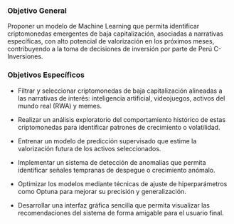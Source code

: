 ### Objetivo General

Proponer un modelo de Machine Learning que permita identificar criptomonedas emergentes de baja capitalización, asociadas a narrativas específicas, con alto potencial de valorización en los próximos meses, contribuyendo a la toma de decisiones de inversión por parte de Perú C-Inversiones.


### Objetivos Específicos

- Filtrar y seleccionar criptomonedas de baja capitalización alineadas a las narrativas de interés: inteligencia artificial, videojuegos, activos del mundo real (RWA) y memes.

- Realizar un análisis exploratorio del comportamiento histórico de estas criptomonedas para identificar patrones de crecimiento o volatilidad.

- Entrenar un modelo de predicción supervisado que estime la valorización futura de los activos seleccionados.

- Implementar un sistema de detección de anomalías que permita identificar señales tempranas de despegue o crecimiento anómalo.

- Optimizar los modelos mediante técnicas de ajuste de hiperparámetros como Optuna para mejorar su precisión y generalización.

- Desarrollar una interfaz gráfica sencilla que permita visualizar las recomendaciones del sistema de forma amigable para el usuario final.